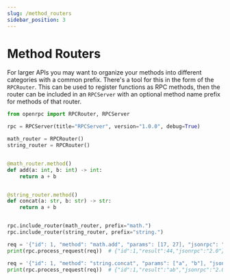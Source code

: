 ```yaml
---
slug: /method_routers
sidebar_position: 3
---
```


# Method Routers

For larger APIs you may want to organize your methods into different categories with
a common prefix. There's a tool for this in the form of the `RPCRouter`. This can be
used to register functions as RPC methods, then the router can be included in an
`RPCServer` with an optional method name prefix for methods of that router.

```python
from openrpc import RPCRouter, RPCServer

rpc = RPCServer(title="RPCServer", version="1.0.0", debug=True)

math_router = RPCRouter()
string_router = RPCRouter()


@math_router.method()
def add(a: int, b: int) -> int:
    return a + b


@string_router.method()
def concat(a: str, b: str) -> str:
    return a + b


rpc.include_router(math_router, prefix="math.")
rpc.include_router(string_router, prefix="string.")

req = '{"id": 1, "method": "math.add", "params": [17, 27], "jsonrpc": "2.0"}'
print(rpc.process_request(req))  # {"id":1,"result":44,"jsonrpc":"2.0"}

req = '{"id": 1, "method": "string.concat", "params": ["a", "b"], "jsonrpc": "2.0"}'
print(rpc.process_request(req))  # {"id":1,"result":"ab","jsonrpc":"2.0"}
```
